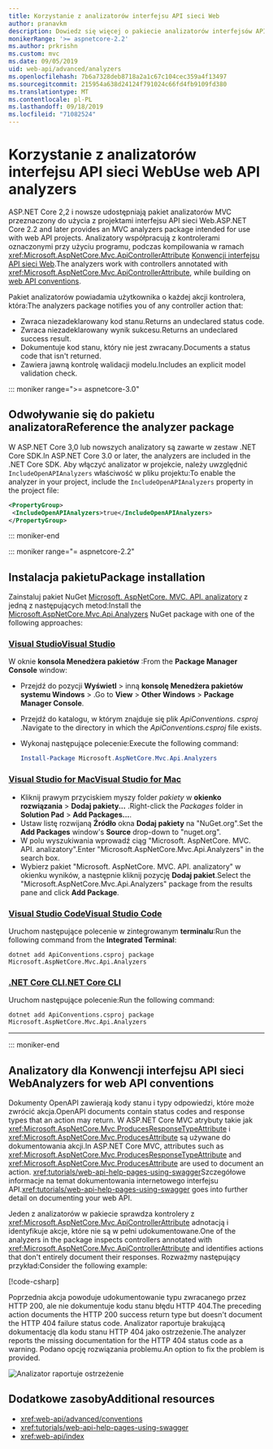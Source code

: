 ```yaml
---
title: Korzystanie z analizatorów interfejsu API sieci Web
author: pranavkm
description: Dowiedz się więcej o pakiecie analizatorów interfejsów API sieci Web ASP.NET Core MVC.
monikerRange: '>= aspnetcore-2.2'
ms.author: prkrishn
ms.custom: mvc
ms.date: 09/05/2019
uid: web-api/advanced/analyzers
ms.openlocfilehash: 7b6a7328deb8718a2a1c67c104cec359a4f13497
ms.sourcegitcommit: 215954a638d24124f791024c66fd4fb9109fd380
ms.translationtype: MT
ms.contentlocale: pl-PL
ms.lasthandoff: 09/18/2019
ms.locfileid: "71082524"
---
```

# <a name="use-web-api-analyzers"></a><span data-ttu-id="7d910-103">Korzystanie z analizatorów interfejsu API sieci Web</span><span class="sxs-lookup"><span data-stu-id="7d910-103">Use web API analyzers</span></span>

<span data-ttu-id="7d910-104">ASP.NET Core 2,2 i nowsze udostępniają pakiet analizatorów MVC przeznaczony do użycia z projektami interfejsu API sieci Web.</span><span class="sxs-lookup"><span data-stu-id="7d910-104">ASP.NET Core 2.2 and later provides an MVC analyzers package intended for use with web API projects.</span></span> <span data-ttu-id="7d910-105">Analizatory współpracują z kontrolerami oznaczonymi przy użyciu programu, podczas kompilowania w ramach <xref:Microsoft.AspNetCore.Mvc.ApiControllerAttribute> [Konwencji interfejsu API sieci Web](xref:web-api/advanced/conventions).</span><span class="sxs-lookup"><span data-stu-id="7d910-105">The analyzers work with controllers annotated with <xref:Microsoft.AspNetCore.Mvc.ApiControllerAttribute>, while building on [web API conventions](xref:web-api/advanced/conventions).</span></span>

<span data-ttu-id="7d910-106">Pakiet analizatorów powiadamia użytkownika o każdej akcji kontrolera, która:</span><span class="sxs-lookup"><span data-stu-id="7d910-106">The analyzers package notifies you of any controller action that:</span></span>

* <span data-ttu-id="7d910-107">Zwraca niezadeklarowany kod stanu.</span><span class="sxs-lookup"><span data-stu-id="7d910-107">Returns an undeclared status code.</span></span>
* <span data-ttu-id="7d910-108">Zwraca niezadeklarowany wynik sukcesu.</span><span class="sxs-lookup"><span data-stu-id="7d910-108">Returns an undeclared success result.</span></span>
* <span data-ttu-id="7d910-109">Dokumentuje kod stanu, który nie jest zwracany.</span><span class="sxs-lookup"><span data-stu-id="7d910-109">Documents a status code that isn't returned.</span></span>
* <span data-ttu-id="7d910-110">Zawiera jawną kontrolę walidacji modelu.</span><span class="sxs-lookup"><span data-stu-id="7d910-110">Includes an explicit model validation check.</span></span>

::: moniker range=">= aspnetcore-3.0"

## <a name="reference-the-analyzer-package"></a><span data-ttu-id="7d910-111">Odwoływanie się do pakietu analizatora</span><span class="sxs-lookup"><span data-stu-id="7d910-111">Reference the analyzer package</span></span>

<span data-ttu-id="7d910-112">W ASP.NET Core 3,0 lub nowszych analizatory są zawarte w zestaw .NET Core SDK.</span><span class="sxs-lookup"><span data-stu-id="7d910-112">In ASP.NET Core 3.0 or later, the analyzers are included in the .NET Core SDK.</span></span> <span data-ttu-id="7d910-113">Aby włączyć analizator w projekcie, należy uwzględnić `IncludeOpenAPIAnalyzers` właściwość w pliku projektu:</span><span class="sxs-lookup"><span data-stu-id="7d910-113">To enable the analyzer in your project, include the `IncludeOpenAPIAnalyzers` property in the project file:</span></span>

```xml
<PropertyGroup>
 <IncludeOpenAPIAnalyzers>true</IncludeOpenAPIAnalyzers>
</PropertyGroup>
```

::: moniker-end

::: moniker range="= aspnetcore-2.2"

## <a name="package-installation"></a><span data-ttu-id="7d910-114">Instalacja pakietu</span><span class="sxs-lookup"><span data-stu-id="7d910-114">Package installation</span></span>

<span data-ttu-id="7d910-115">Zainstaluj pakiet NuGet [Microsoft. AspNetCore. MVC. API. analizatory](https://www.nuget.org/packages/Microsoft.AspNetCore.Mvc.Api.Analyzers) z jedną z następujących metod:</span><span class="sxs-lookup"><span data-stu-id="7d910-115">Install the [Microsoft.AspNetCore.Mvc.Api.Analyzers](https://www.nuget.org/packages/Microsoft.AspNetCore.Mvc.Api.Analyzers) NuGet package with one of the following approaches:</span></span>

### <a name="visual-studiotabvisual-studio"></a>[<span data-ttu-id="7d910-116">Visual Studio</span><span class="sxs-lookup"><span data-stu-id="7d910-116">Visual Studio</span></span>](#tab/visual-studio)

<span data-ttu-id="7d910-117">W oknie **konsola Menedżera pakietów** :</span><span class="sxs-lookup"><span data-stu-id="7d910-117">From the **Package Manager Console** window:</span></span>
  * <span data-ttu-id="7d910-118">Przejdź do pozycji **Wyświetl** > inną **konsolę Menedżera pakietów** **systemu Windows** > .</span><span class="sxs-lookup"><span data-stu-id="7d910-118">Go to **View** > **Other Windows** > **Package Manager Console**.</span></span>
  * <span data-ttu-id="7d910-119">Przejdź do katalogu, w którym znajduje się plik *ApiConventions. csproj* .</span><span class="sxs-lookup"><span data-stu-id="7d910-119">Navigate to the directory in which the *ApiConventions.csproj* file exists.</span></span>
  * <span data-ttu-id="7d910-120">Wykonaj następujące polecenie:</span><span class="sxs-lookup"><span data-stu-id="7d910-120">Execute the following command:</span></span>

    ```powershell
    Install-Package Microsoft.AspNetCore.Mvc.Api.Analyzers
    ```

### <a name="visual-studio-for-mactabvisual-studio-mac"></a>[<span data-ttu-id="7d910-121">Visual Studio for Mac</span><span class="sxs-lookup"><span data-stu-id="7d910-121">Visual Studio for Mac</span></span>](#tab/visual-studio-mac)

* <span data-ttu-id="7d910-122">Kliknij prawym przyciskiem myszy folder *pakiety* w **okienko rozwiązania** > **Dodaj pakiety...** .</span><span class="sxs-lookup"><span data-stu-id="7d910-122">Right-click the *Packages* folder in **Solution Pad** > **Add Packages...**.</span></span>
* <span data-ttu-id="7d910-123">Ustaw listę rozwijaną **Źródło** okna **Dodaj pakiety** na "NuGet.org".</span><span class="sxs-lookup"><span data-stu-id="7d910-123">Set the **Add Packages** window's **Source** drop-down to "nuget.org".</span></span>
* <span data-ttu-id="7d910-124">W polu wyszukiwania wprowadź ciąg "Microsoft. AspNetCore. MVC. API. analizatory".</span><span class="sxs-lookup"><span data-stu-id="7d910-124">Enter "Microsoft.AspNetCore.Mvc.Api.Analyzers" in the search box.</span></span>
* <span data-ttu-id="7d910-125">Wybierz pakiet "Microsoft. AspNetCore. MVC. API. analizatory" w okienku wyników, a następnie kliknij pozycję **Dodaj pakiet**.</span><span class="sxs-lookup"><span data-stu-id="7d910-125">Select the "Microsoft.AspNetCore.Mvc.Api.Analyzers" package from the results pane and click **Add Package**.</span></span>

### <a name="visual-studio-codetabvisual-studio-code"></a>[<span data-ttu-id="7d910-126">Visual Studio Code</span><span class="sxs-lookup"><span data-stu-id="7d910-126">Visual Studio Code</span></span>](#tab/visual-studio-code)

<span data-ttu-id="7d910-127">Uruchom następujące polecenie w zintegrowanym **terminalu**:</span><span class="sxs-lookup"><span data-stu-id="7d910-127">Run the following command from the **Integrated Terminal**:</span></span>

```dotnetcli
dotnet add ApiConventions.csproj package Microsoft.AspNetCore.Mvc.Api.Analyzers
```

### <a name="net-core-clitabnetcore-cli"></a>[<span data-ttu-id="7d910-128">.NET Core CLI</span><span class="sxs-lookup"><span data-stu-id="7d910-128">.NET Core CLI</span></span>](#tab/netcore-cli)

<span data-ttu-id="7d910-129">Uruchom następujące polecenie:</span><span class="sxs-lookup"><span data-stu-id="7d910-129">Run the following command:</span></span>

```dotnetcli
dotnet add ApiConventions.csproj package Microsoft.AspNetCore.Mvc.Api.Analyzers
```

---

::: moniker-end

## <a name="analyzers-for-web-api-conventions"></a><span data-ttu-id="7d910-130">Analizatory dla Konwencji interfejsu API sieci Web</span><span class="sxs-lookup"><span data-stu-id="7d910-130">Analyzers for web API conventions</span></span>

<span data-ttu-id="7d910-131">Dokumenty OpenAPI zawierają kody stanu i typy odpowiedzi, które może zwrócić akcja.</span><span class="sxs-lookup"><span data-stu-id="7d910-131">OpenAPI documents contain status codes and response types that an action may return.</span></span> <span data-ttu-id="7d910-132">W ASP.NET Core MVC atrybuty takie jak <xref:Microsoft.AspNetCore.Mvc.ProducesResponseTypeAttribute> i <xref:Microsoft.AspNetCore.Mvc.ProducesAttribute> są używane do dokumentowania akcji.</span><span class="sxs-lookup"><span data-stu-id="7d910-132">In ASP.NET Core MVC, attributes such as <xref:Microsoft.AspNetCore.Mvc.ProducesResponseTypeAttribute> and <xref:Microsoft.AspNetCore.Mvc.ProducesAttribute> are used to document an action.</span></span> <span data-ttu-id="7d910-133"><xref:tutorials/web-api-help-pages-using-swagger>Szczegółowe informacje na temat dokumentowania internetowego interfejsu API.</span><span class="sxs-lookup"><span data-stu-id="7d910-133"><xref:tutorials/web-api-help-pages-using-swagger> goes into further detail on documenting your web API.</span></span>

<span data-ttu-id="7d910-134">Jeden z analizatorów w pakiecie sprawdza kontrolery z <xref:Microsoft.AspNetCore.Mvc.ApiControllerAttribute> adnotacją i identyfikuje akcje, które nie są w pełni udokumentowane.</span><span class="sxs-lookup"><span data-stu-id="7d910-134">One of the analyzers in the package inspects controllers annotated with <xref:Microsoft.AspNetCore.Mvc.ApiControllerAttribute> and identifies actions that don't entirely document their responses.</span></span> <span data-ttu-id="7d910-135">Rozważmy następujący przykład:</span><span class="sxs-lookup"><span data-stu-id="7d910-135">Consider the following example:</span></span>

[!code-csharp[](conventions/sample/Controllers/ContactsController.cs?name=missing404docs&highlight=10)]

<span data-ttu-id="7d910-136">Poprzednia akcja powoduje udokumentowanie typu zwracanego przez HTTP 200, ale nie dokumentuje kodu stanu błędu HTTP 404.</span><span class="sxs-lookup"><span data-stu-id="7d910-136">The preceding action documents the HTTP 200 success return type but doesn't document the HTTP 404 failure status code.</span></span> <span data-ttu-id="7d910-137">Analizator raportuje brakującą dokumentację dla kodu stanu HTTP 404 jako ostrzeżenie.</span><span class="sxs-lookup"><span data-stu-id="7d910-137">The analyzer reports the missing documentation for the HTTP 404 status code as a warning.</span></span> <span data-ttu-id="7d910-138">Podano opcję rozwiązania problemu.</span><span class="sxs-lookup"><span data-stu-id="7d910-138">An option to fix the problem is provided.</span></span>

![Analizator raportuje ostrzeżenie](conventions/_static/Analyzer.gif)

## <a name="additional-resources"></a><span data-ttu-id="7d910-140">Dodatkowe zasoby</span><span class="sxs-lookup"><span data-stu-id="7d910-140">Additional resources</span></span>

* <xref:web-api/advanced/conventions>
* <xref:tutorials/web-api-help-pages-using-swagger>
* <xref:web-api/index>

